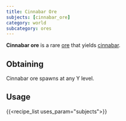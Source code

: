 ```yaml
---
title: Cinnabar Ore
subjects: [cinnabar_ore]
category: world
subcategory: ores
---
```


**Cinnabar ore** is a rare [ore](https://minecraft.fandom.com/wiki/Ore) that yields [cinnabar](../cinnabar/).

Obtaining
---------

Cinnabar ore spawns at any Y level.

Usage
-----

{{<recipe_list uses_param="subjects">}}